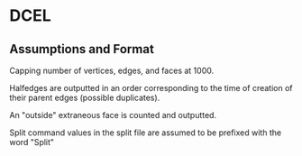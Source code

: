 # DCEL

## Assumptions and Format
Capping number of vertices, edges, and faces at 1000.

Halfedges are outputted in an order corresponding to the time of creation of their parent edges (possible duplicates).

An "outside" extraneous face is counted and outputted.

Split command values in the split file are assumed to be prefixed with the word "Split"
